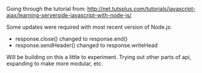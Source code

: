 Going through the tutorial from:
http://net.tutsplus.com/tutorials/javascript-ajax/learning-serverside-javascript-with-node-js/

Some updates were required with most recent version of Node.js:

* response.close() changed to response.end()
* response.sendHeader() changed to response.writeHead

Will be building on this a little to experiment. Trying out other parts of api, expanding to make more modular, etc.